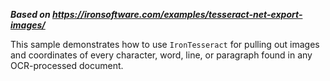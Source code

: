 ***Based on <https://ironsoftware.com/examples/tesseract-net-export-images/>***

This sample demonstrates how to use `IronTesseract` for pulling out images and coordinates of every character, word, line, or paragraph found in any OCR-processed document.